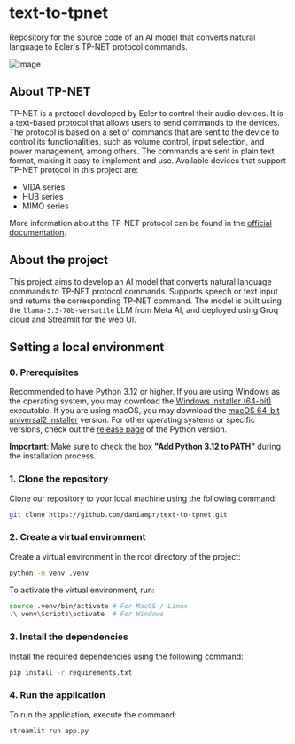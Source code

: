 # text-to-tpnet
Repository for the source code of an AI model that converts natural language to Ecler's TP-NET protocol commands.

![Image](https://github.com/user-attachments/assets/37507d9c-6dfa-42e2-8392-fd08f16a54cb)

## About TP-NET
TP-NET is a protocol developed by Ecler to control their audio devices. It is a text-based protocol that allows users to send commands to the devices. The protocol is based on a set of commands that are sent to the device to control its functionalities, such as volume control, input selection, and power management, among others. The commands are sent in plain text format, making it easy to implement and use.
Available devices that support TP-NET protocol in this project are:
- VIDA series
- HUB series
- MIMO series

More information about the TP-NET protocol can be found in the [official documentation](https://media.ecler.com/1702317974-ecler-tp-net-protocol-en.pdf).

## About the project
This project aims to develop an AI model that converts natural language commands to TP-NET protocol commands. Supports speech or text input and returns the corresponding TP-NET command. The model is built using the `llama-3.3-70b-versatile` LLM from Meta AI, and deployed using Groq cloud and Streamlit for the web UI. 


## Setting a local environment

### 0. Prerequisites

Recommended to have Python 3.12 or higher. If you are using Windows as the operating system, you may download the [Windows Installer (64-bit)](https://www.python.org/ftp/python/3.12.6/python-3.12.6-amd64.exe) executable. If you are using macOS, you may download the [macOS 64-bit universal2 installer](https://www.python.org/ftp/python/3.12.6/python-3.12.6-macos11.pkg) version. For other operating systems or specific versions, check out the [release page](https://www.python.org/downloads/release/python-3126/) of the Python version.


**Important**: Make sure to check the box **"Add Python 3.12 to PATH"** during the installation process.


### 1. Clone the repository
Clone our repository to your local machine using the following command:
```bash
git clone https://github.com/daniampr/text-to-tpnet.git
```

### 2. Create a virtual environment
Create a virtual environment in the root directory of the project:
```bash
python -m venv .venv
```
To activate the virtual environment, run:
```bash
source .venv/bin/activate # For MacOS / Linux
.\.venv\Scripts\activate  # For Windows
```

### 3. Install the dependencies
Install the required dependencies using the following command:
```bash
pip install -r requirements.txt
```

### 4. Run the application
To run the application, execute the command:
```bash
streamlit run app.py
```
